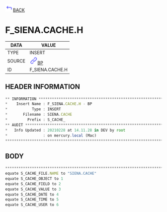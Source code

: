 <img src="../.resources/themes/unicons-line-6563ff/corner-up-left-alt.svg" alt="BACK" width="25" />[BACK](../DOCS/BP.md)  
# F_SIENA.CACHE.H  
|DATA|VALUE|
| --- | --- |
|TYPE|INSERT|
|SOURCE|<img src="../.resources/themes/unicons-line-6563ff/link.svg" alt="BP" width="25" />[BP](../DOCS/BP.md)|
|ID|F_SIENA.CACHE.H|
    
    
## HEADER INFORMATION  
```javascript
** INFORMATION ****************************************************************
*    Insert Name : F_SIENA.CACHE.H - BP
*           Type : INSERT
*       Filename : SIENA.CACHE
*         Prefix : S_CACHE_
** AUDIT **********************************************************************
*   Info Updated : 20210228 at 14.11.28 in DEV by root
*                : on mercury.local (Mac)
*******************************************************************************
```
## BODY  
```javascript
*******************************************************************************
equate S_CACHE_FILE.NAME to "SIENA.CACHE"
equate S_CACHE_OBJECT to 1
equate S_CACHE_FIELD to 2
equate S_CACHE_VALUE to 3
equate S_CACHE_DATE to 4
equate S_CACHE_TIME to 5
equate S_CACHE_USER to 6
```
